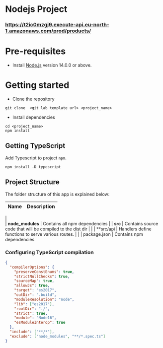 # Nodejs Project

### https://t2ic0mzgj9.execute-api.eu-north-1.amazonaws.com/prod/products/

# Pre-requisites

- Install [Node.js](https://nodejs.org/en/) version 14.0.0 or above.

# Getting started

- Clone the repository

```
git clone  <git lab template url> <project_name>
```

- Install dependencies

```
cd <project_name>
npm install
```

## Getting TypeScript

Add Typescript to project `npm`.

```
npm install -D typescript
```

## Project Structure

The folder structure of this app is explained below:

| Name | Description |
| ---- | ----------- |

|  
| **node_modules** | Contains all npm dependencies |
| **src** | Contains source code that will be compiled to the dist dir |
|
| \*\*src/api | Handlers define functions to serve various routes.
| |
| package.json | Contains npm dependencies

### Configuring TypeScript compilation

```json
{
  "compilerOptions": {
    "preserveConstEnums": true,
    "strictNullChecks": true,
    "sourceMap": true,
    "allowJs": true,
    "target": "es2017",
    "outDir": ".build",
    "moduleResolution": "node",
    "lib": ["es2017"],
    "rootDir": "./",
    "strict": true,
    "module": "Node16",
    "esModuleInterop": true
  },
  "include": ["**/*"],
  "exclude": ["node_modules", "**/*.spec.ts"]
}
```
